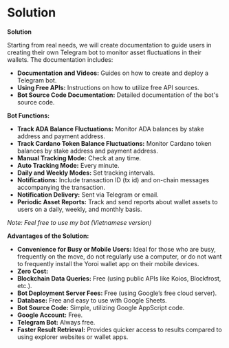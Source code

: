 # Solution

**Solution**

Starting from real needs, we will create documentation to guide users in creating their own Telegram bot to monitor asset fluctuations in their wallets. The documentation includes:

* **Documentation and Videos:** Guides on how to create and deploy a Telegram bot.
* **Using Free APIs:** Instructions on how to utilize free API sources.
* **Bot Source Code Documentation:** Detailed documentation of the bot's source code.

**Bot Functions:**

* **Track ADA Balance Fluctuations:** Monitor ADA balances by stake address and payment address.
* **Track Cardano Token Balance Fluctuations:** Monitor Cardano token balances by stake address and payment address.
* **Manual Tracking Mode:** Check at any time.
* **Auto Tracking Mode:** Every minute.
* **Daily and Weekly Modes:** Set tracking intervals.
* **Notifications:** Include transaction ID (tx id) and on-chain messages accompanying the transaction.
* **Notification Delivery:** Sent via Telegram or email.
* **Periodic Asset Reports:** Track and send reports about wallet assets to users on a daily, weekly, and monthly basis.

_Note: Feel free to use my bot (Vietnamese version)_

**Advantages of the Solution:**

* **Convenience for Busy or Mobile Users:** Ideal for those who are busy, frequently on the move, do not regularly use a computer, or do not want to frequently install the Yoroi wallet app on their mobile devices.
* **Zero Cost:**
* **Blockchain Data Queries:** Free (using public APIs like Koios, Blockfrost, etc.).
* **Bot Deployment Server Fees:** Free (using Google’s free cloud server).
* **Database:** Free and easy to use with Google Sheets.
* **Bot Source Code:** Simple, utilizing Google AppScript code.
* **Google Account:** Free.
* **Telegram Bot:** Always free.
* **Faster Result Retrieval:** Provides quicker access to results compared to using explorer websites or wallet apps.
